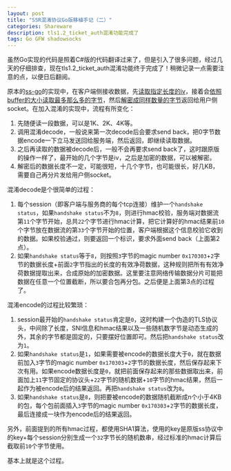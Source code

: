 ```yaml
---
layout: post
title: "SSR混淆协议Go版移植手记（二）"
categories: Shareware
description: tls1.2_ticket_auth混淆功能完成了
tags: Go GFW shadowsocks
---
```


虽然Go实现的代码是照着C#版的代码翻译过来了，但是引入了很多问题，经过几天的仔细排查，现在tls1.2_ticket_auth混淆功能终于完成了！稍微记录一点需要注意的点，以便日后翻阅。

原本的[ss-go](https://github.com/shadowsocks/shadowsocks-go)的实现中，在客户端侧接收数据，先[读取指定长度的iv](https://github.com/shadowsocks/shadowsocks-go/blob/master/shadowsocks/conn.go#L119)，接着会[依照buffer的大小读取最多那么多的字节](https://github.com/shadowsocks/shadowsocks-go/blob/master/shadowsocks/conn.go#L137)，然后[解密成同样数量的字节](https://github.com/shadowsocks/shadowsocks-go/blob/master/shadowsocks/conn.go#L139)返回给用户侧socket。在加入混淆的实现中，流程有所变化：

1. 先随便读一段数据，可以是1K、2K、4K等。
2. 调用混淆decode，一般说来第一次decode后会要求send back，把0字节数据encode一下立马发送回给服务端，然后返回，即继续读取数据。
3. 之后再读取的数据被decode后，一般不会再要求send back了，这时跟原版的操作一样了，最开始的几个字节是iv，之后是加密的数据，可以被解密。
4. 解密后的数据长度不一定，可能很短，十几个字节，也可能很长，好几KB，需要自己再分片发给用户侧socket。

混淆decode是个很简单的过程：

1. 每个session（即客户端与服务商的每个tcp连接）维护一个`handshake status`，如果`handshake status`不为`8`，则进行hmac校验，服务端对数据流第`11`个字节开始，总共`22`个字节进行hmac计算，把它计算好的hmac结果前`10`个字节放在数据流的第`33`个字节开始的位置，客户端根据这个信息校验它收到的数据。如果校验通过，则要返回一个标识，要求外面send back（上面第2点）。
2. 如果`handshake status`等于`8`，则按照`3`字节的magic number `0x170303`+`2`字节的数据长度+前面`2`字节指出的长度的有效净荷数据，这种规则把所有有效净荷数据提取出来，合成原始的加密数据。这里要注意网络传输数据分片可能把数据在任意一个位置截断，所以要合包再分包。之后便是上面第3点的过程了。

混淆encode的过程比较繁琐：

1. session最开始的`handshake status`肯定是`0`，这时构建一个伪造的TLS协议头，中间除了长度，SNI信息和hmac结果以及一些随机数字节是动态生成的外，其余的字节都是固定的，只要摆好位置即可。然后把`handshake status`改为`1`。
2. 如果`handshake status`是`1`，如果需要被encode的数据长度大于`0`，就在数据前加入`3`字节的magic number `0x170303`+`2`字节的数据长度，然后保存起来下次有用。如果encode数据长度是`0`，就把前面保存起来的那些数据取出来，前面加上`11`字节固定的协议头+`22`字节的随机数据+`10`字节的hmac结果，然后一起作为被encode后的结果返回。再把`handshake status`改为`8`。
3. 如果`handshake status`是`8`，则把要被encode的数据随机截断成n个小于4KB的包，每个包前面插入`3`字节的magic number `0x170303`+`2`字节的数据长度，最后连接成一块作为encode后的结果返回。

另外，前面提到的所有hmac过程，都使用SHA1算法，使用的key是原版ss协议中的key+每个session分别生成一个`32`字节长的随机数串，经过标准的hmac计算后截取前`10`个字节使用。

基本上就是这个过程。